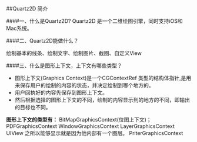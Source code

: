 ##Quartz2D 简介

####一、什么是Quartz2D?
Quartz2D 是一个二维绘图引擎，同时支持iOS和Mac系统。

####二、Quartz2D能做什么？

绘制基本的线条、绘制文字、绘制图片、截图、自定义View

####三、什么是图形上下文，上下文有哪些类型？
- 图形上下文(Graphics Context)是一个CGContextRef 类型的结构体指针,是用来保存用户的绘制的内容的状态，并决定绘制到哪个地方的。
- 用户回执好的内容先保存到图形上下文。
- 然后根据选择的图形上下文的不同，绘制的内容显示到的地方的不同，即输出的目标也不同。

**图形上下文的类型有：**
BitMapGraphicsContext(位图上下文)；
PDFGraphicsContext
WindowGraphicsContext
LayerGraphicsContext
UIView 之所以能够显示就是因为他内部有一个图层。
PriterGraphicsContext

